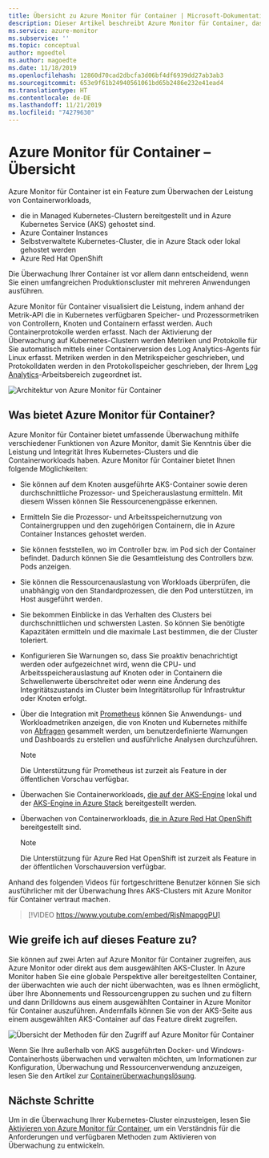 ```yaml
---
title: Übersicht zu Azure Monitor für Container | Microsoft-Dokumentation
description: Dieser Artikel beschreibt Azure Monitor für Container, das die AKS Container Insights-Lösung überwacht, und den Wert, den es durch die Überwachung der Integrität Ihrer AKS-Cluster und Containerinstanzen in Azure bietet.
ms.service: azure-monitor
ms.subservice: ''
ms.topic: conceptual
author: mgoedtel
ms.author: magoedte
ms.date: 11/18/2019
ms.openlocfilehash: 12860d70cad2dbcfa3d06bf4df6939dd27ab3ab3
ms.sourcegitcommit: 653e9f61b24940561061bd65b2486e232e41ead4
ms.translationtype: HT
ms.contentlocale: de-DE
ms.lasthandoff: 11/21/2019
ms.locfileid: "74279630"
---
```

# <a name="azure-monitor-for-containers-overview"></a>Azure Monitor für Container – Übersicht

Azure Monitor für Container ist ein Feature zum Überwachen der Leistung von Containerworkloads,

- die in Managed Kubernetes-Clustern bereitgestellt und in Azure Kubernetes Service (AKS) gehostet sind.
- Azure Container Instances
- Selbstverwaltete Kubernetes-Cluster, die in Azure Stack oder lokal gehostet werden
- Azure Red Hat OpenShift

Die Überwachung Ihrer Container ist vor allem dann entscheidend, wenn Sie einen umfangreichen Produktionscluster mit mehreren Anwendungen ausführen.

Azure Monitor für Container visualisiert die Leistung, indem anhand der Metrik-API die in Kubernetes verfügbaren Speicher- und Prozessormetriken von Controllern, Knoten und Containern erfasst werden. Auch Containerprotokolle werden erfasst.  Nach der Aktivierung der Überwachung auf Kubernetes-Clustern werden Metriken und Protokolle für Sie automatisch mittels einer Containerversion des Log Analytics-Agents für Linux erfasst. Metriken werden in den Metrikspeicher geschrieben, und Protokolldaten werden in den Protokollspeicher geschrieben, der Ihrem [Log Analytics](../log-query/log-query-overview.md)-Arbeitsbereich zugeordnet ist. 

![Architektur von Azure Monitor für Container](./media/container-insights-overview/azmon-containers-architecture-01.png)
 
## <a name="what-does-azure-monitor-for-containers-provide"></a>Was bietet Azure Monitor für Container?

Azure Monitor für Container bietet umfassende Überwachung mithilfe verschiedener Funktionen von Azure Monitor, damit Sie Kenntnis über die Leistung und Integrität Ihres Kubernetes-Clusters und die Containerworkloads haben. Azure Monitor für Container bietet Ihnen folgende Möglichkeiten:

* Sie können auf dem Knoten ausgeführte AKS-Container sowie deren durchschnittliche Prozessor- und Speicherauslastung ermitteln. Mit diesem Wissen können Sie Ressourcenengpässe erkennen.
* Ermitteln Sie die Prozessor- und Arbeitsspeichernutzung von Containergruppen und den zugehörigen Containern, die in Azure Container Instances gehostet werden.  
* Sie können feststellen, wo im Controller bzw. im Pod sich der Container befindet. Dadurch können Sie die Gesamtleistung des Controllers bzw. Pods anzeigen. 
* Sie können die Ressourcenauslastung von Workloads überprüfen, die unabhängig von den Standardprozessen, die den Pod unterstützen, im Host ausgeführt werden.
* Sie bekommen Einblicke in das Verhalten des Clusters bei durchschnittlichen und schwersten Lasten. So können Sie benötigte Kapazitäten ermitteln und die maximale Last bestimmen, die der Cluster toleriert. 
* Konfigurieren Sie Warnungen so, dass Sie proaktiv benachrichtigt werden oder aufgezeichnet wird, wenn die CPU- und Arbeitsspeicherauslastung auf Knoten oder in Containern die Schwellenwerte überschreitet oder wenn eine Änderung des Integritätszustands im Cluster beim Integritätsrollup für Infrastruktur oder Knoten erfolgt.
* Über die Integration mit [Prometheus](https://prometheus.io/docs/introduction/overview/) können Sie Anwendungs- und Workloadmetriken anzeigen, die von Knoten und Kubernetes mithilfe von [Abfragen](container-insights-log-search.md) gesammelt werden, um benutzerdefinierte Warnungen und Dashboards zu erstellen und ausführliche Analysen durchzuführen.

    >[!NOTE]
    >Die Unterstützung für Prometheus ist zurzeit als Feature in der öffentlichen Vorschau verfügbar.
    >

* Überwachen Sie Containerworkloads, [die auf der AKS-Engine](https://github.com/microsoft/OMS-docker/tree/aks-engine) lokal und der [AKS-Engine in Azure Stack](https://docs.microsoft.com/azure-stack/user/azure-stack-kubernetes-aks-engine-overview?view=azs-1908) bereitgestellt werden.
* Überwachen von Containerworkloads, [die in Azure Red Hat OpenShift](../../openshift/intro-openshift.md) bereitgestellt sind.

    >[!NOTE]
    >Die Unterstützung für Azure Red Hat OpenShift ist zurzeit als Feature in der öffentlichen Vorschauversion verfügbar.
    >

Anhand des folgenden Videos für fortgeschrittene Benutzer können Sie sich ausführlicher mit der Überwachung Ihres AKS-Clusters mit Azure Monitor für Container vertraut machen.

> [!VIDEO https://www.youtube.com/embed/RjsNmapggPU]

## <a name="how-do-i-access-this-feature"></a>Wie greife ich auf dieses Feature zu?

Sie können auf zwei Arten auf Azure Monitor für Container zugreifen, aus Azure Monitor oder direkt aus dem ausgewählten AKS-Cluster. In Azure Monitor haben Sie eine globale Perspektive aller bereitgestellten Container, der überwachten wie auch der nicht überwachten, was es Ihnen ermöglicht, über Ihre Abonnements und Ressourcengruppen zu suchen und zu filtern und dann Drilldowns aus einem ausgewählten Container in Azure Monitor für Container auszuführen.  Andernfalls können Sie von der AKS-Seite aus einem ausgewählten AKS-Container auf das Feature direkt zugreifen.  

![Übersicht der Methoden für den Zugriff auf Azure Monitor für Container](./media/container-insights-overview/azmon-containers-experience.png)

Wenn Sie Ihre außerhalb von AKS ausgeführten Docker- und Windows-Containerhosts überwachen und verwalten möchten, um Informationen zur Konfiguration, Überwachung und Ressourcenverwendung anzuzeigen, lesen Sie den Artikel zur [Containerüberwachungslösung](../../azure-monitor/insights/containers.md).

## <a name="next-steps"></a>Nächste Schritte

Um in die Überwachung Ihrer Kubernetes-Cluster einzusteigen, lesen Sie [Aktivieren von Azure Monitor für Container](container-insights-onboard.md), um ein Verständnis für die Anforderungen und verfügbaren Methoden zum Aktivieren von Überwachung zu entwickeln. 
